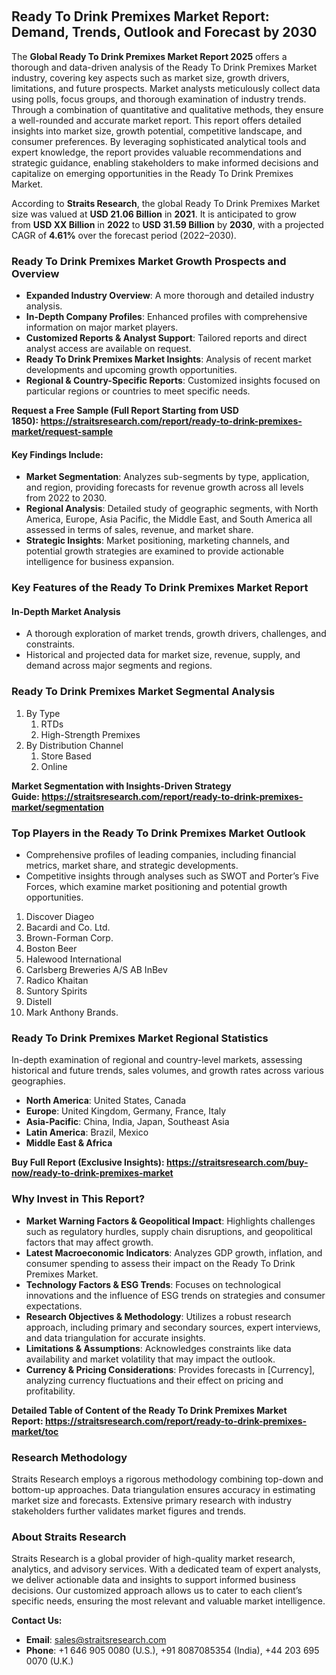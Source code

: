 <p>&nbsp;</p>
<h2>Ready To Drink Premixes Market Report: Demand, Trends, Outlook and Forecast by 2030</h2>
<p>The&nbsp;<strong>Global Ready To Drink Premixes Market Report 2025</strong>&nbsp;offers a thorough and data-driven analysis of the Ready To Drink Premixes Market industry, covering key aspects such as market size, growth drivers, limitations, and future prospects. Market analysts meticulously collect data using polls, focus groups, and thorough examination of industry trends. Through a combination of quantitative and qualitative methods, they ensure a well-rounded and accurate market report. This report offers detailed insights into market size, growth potential, competitive landscape, and consumer preferences. By leveraging sophisticated analytical tools and expert knowledge, the report provides valuable recommendations and strategic guidance, enabling stakeholders to make informed decisions and capitalize on emerging opportunities in the Ready To Drink Premixes Market.</p>
<p>According to&nbsp;<strong>Straits Research</strong>, the global Ready To Drink Premixes Market size was valued at&nbsp;<strong>USD 21.06 Billion</strong>&nbsp;in&nbsp;<strong>2021</strong>. It is anticipated to grow from&nbsp;<strong>USD XX Billion</strong>&nbsp;in&nbsp;<strong>2022</strong>&nbsp;to&nbsp;<strong>USD 31.59 Billion</strong>&nbsp;by&nbsp;<strong>2030</strong>, with a projected CAGR of&nbsp;<strong>4.61%</strong>&nbsp;over the forecast period (2022&ndash;2030).</p>
<h3>Ready To Drink Premixes Market Growth Prospects and Overview</h3>
<ul>
<li><strong>Expanded Industry Overview</strong>: A more thorough and detailed industry analysis.</li>
<li><strong>In-Depth Company Profiles</strong>: Enhanced profiles with comprehensive information on major market players.</li>
<li><strong>Customized Reports &amp; Analyst Support</strong>: Tailored reports and direct analyst access are available on request.</li>
<li><strong>Ready To Drink Premixes Market Insights</strong>: Analysis of recent market developments and upcoming growth opportunities.</li>
<li><strong>Regional &amp; Country-Specific Reports</strong>: Customized insights focused on particular regions or countries to meet specific needs.</li>
</ul>
<p><strong>Request a Free Sample (Full Report Starting from USD 1850):&nbsp;<a href="https://straitsresearch.com/report/ready-to-drink-premixes-market/request-sample">https://straitsresearch.com/report/ready-to-drink-premixes-market/request-sample</a></strong></p>
<h4>Key Findings Include:</h4>
<ul>
<li><strong>Market Segmentation</strong>: Analyzes sub-segments by type, application, and region, providing forecasts for revenue growth across all levels from&nbsp;2022 to 2030.</li>
<li><strong>Regional Analysis</strong>: Detailed study of geographic segments, with North America, Europe, Asia Pacific, the Middle East, and South America all assessed in terms of sales, revenue, and market share.</li>
<li><strong>Strategic Insights</strong>: Market positioning, marketing channels, and potential growth strategies are examined to provide actionable intelligence for business expansion.</li>
</ul>
<h3>Key Features of the Ready To Drink Premixes Market Report</h3>
<h4>In-Depth Market Analysis</h4>
<ul>
<li>A thorough exploration of market trends, growth drivers, challenges, and constraints.</li>
<li>Historical and projected data for market size, revenue, supply, and demand across major segments and regions.</li>
</ul>
<h3>Ready To Drink Premixes Market&nbsp;Segmental Analysis</h3>
<ol>
<li>By Type
<ol>
<li>RTDs</li>
<li>High-Strength Premixes</li>
</ol>
</li>
<li>By Distribution Channel
<ol>
<li>Store Based</li>
<li>Online</li>
</ol>
</li>
</ol>
<p><strong>Market Segmentation with Insights-Driven Strategy Guide:&nbsp;<a href="https://straitsresearch.com/report/ready-to-drink-premixes-market/segmentation">https://straitsresearch.com/report/ready-to-drink-premixes-market/segmentation</a></strong></p>
<h3>Top Players in the Ready To Drink Premixes Market Outlook</h3>
<ul>
<li>Comprehensive profiles of leading companies, including financial metrics, market share, and strategic developments.</li>
<li>Competitive insights through analyses such as SWOT and Porter&rsquo;s Five Forces, which examine market positioning and potential growth opportunities.</li>
</ul>
<ol>
<li>Discover Diageo</li>
<li>Bacardi and Co. Ltd.</li>
<li>Brown-Forman Corp.</li>
<li>Boston Beer</li>
<li>Halewood International</li>
<li>Carlsberg Breweries A/S AB InBev</li>
<li>Radico Khaitan</li>
<li>Suntory Spirits</li>
<li>Distell</li>
<li>Mark Anthony Brands.</li>
</ol>
<h3>Ready To Drink Premixes Market Regional Statistics</h3>
<p>In-depth examination of regional and country-level markets, assessing historical and future trends, sales volumes, and growth rates across various geographies.</p>
<ul>
<li><strong>North America</strong>: United States, Canada</li>
<li><strong>Europe</strong>: United Kingdom, Germany, France, Italy</li>
<li><strong>Asia-Pacific</strong>: China, India, Japan, Southeast Asia</li>
<li><strong>Latin America</strong>: Brazil, Mexico</li>
<li><strong>Middle East &amp; Africa</strong></li>
</ul>
<p><strong>Buy Full Report (Exclusive Insights):&nbsp;<a href="https://straitsresearch.com/buy-now/ready-to-drink-premixes-market">https://straitsresearch.com/buy-now/ready-to-drink-premixes-market</a></strong></p>
<h3>Why Invest in This Report?</h3>
<ul>
<li><strong>Market Warning Factors &amp; Geopolitical Impact</strong>: Highlights challenges such as regulatory hurdles, supply chain disruptions, and geopolitical factors that may affect growth.</li>
<li><strong>Latest Macroeconomic Indicators</strong>: Analyzes GDP growth, inflation, and consumer spending to assess their impact on the Ready To Drink Premixes Market.</li>
<li><strong>Technology Factors &amp; ESG Trends</strong>: Focuses on technological innovations and the influence of ESG trends on strategies and consumer expectations.</li>
<li><strong>Research Objectives &amp; Methodology</strong>: Utilizes a robust research approach, including primary and secondary sources, expert interviews, and data triangulation for accurate insights.</li>
<li><strong>Limitations &amp; Assumptions</strong>: Acknowledges constraints like data availability and market volatility that may impact the outlook.</li>
<li><strong>Currency &amp; Pricing Considerations</strong>: Provides forecasts in [Currency], analyzing currency fluctuations and their effect on pricing and profitability.</li>
</ul>
<p><strong>Detailed Table of Content of the Ready To Drink Premixes Market Report:&nbsp;<a href="https://straitsresearch.com/report/ready-to-drink-premixes-market/toc">https://straitsresearch.com/report/ready-to-drink-premixes-market/toc</a></strong></p>
<h3>Research Methodology</h3>
<p>Straits Research employs a rigorous methodology combining top-down and bottom-up approaches. Data triangulation ensures accuracy in estimating market size and forecasts. Extensive primary research with industry stakeholders further validates market figures and trends.</p>
<h3>About Straits Research</h3>
<p>Straits Research is a global provider of high-quality market research, analytics, and advisory services. With a dedicated team of expert analysts, we deliver actionable data and insights to support informed business decisions. Our customized approach allows us to cater to each client&rsquo;s specific needs, ensuring the most relevant and valuable market intelligence.</p>
<p><strong>Contact Us:</strong></p>
<ul>
<li><strong>Email</strong>: <a href="sales@straitsresearch.com">sales@straitsresearch.com</a></li>
<li><strong>Phone</strong>: +1 646 905 0080 (U.S.), +91 8087085354 (India), +44 203 695 0070 (U.K.)</li>
</ul>
<p>&nbsp;</p>
